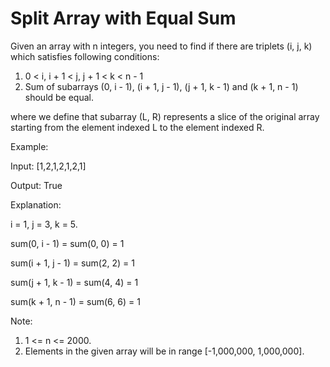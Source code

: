 # Split Array with Equal Sum
 
Given an array with n integers, you need to find if there are triplets (i, j, k) which satisfies following conditions:

1. 0 < i, i + 1 < j, j + 1 < k < n - 1
2. Sum of subarrays (0, i - 1), (i + 1, j - 1), (j + 1, k - 1) and (k + 1, n - 1) should be equal.

where we define that subarray (L, R) represents a slice of the original array starting from the element indexed L to the element indexed R.

Example:

Input: [1,2,1,2,1,2,1]

Output: True

Explanation:

i = 1, j = 3, k = 5. 

sum(0, i - 1) = sum(0, 0) = 1

sum(i + 1, j - 1) = sum(2, 2) = 1

sum(j + 1, k - 1) = sum(4, 4) = 1

sum(k + 1, n - 1) = sum(6, 6) = 1

Note:

1. 1 <= n <= 2000.
2. Elements in the given array will be in range [-1,000,000, 1,000,000].